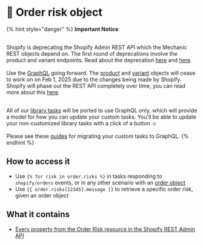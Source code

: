 # 🚫 Order risk object

{% hint style="danger" %}
**Important Notice**

\
Shopify is deprecating the Shopify Admin REST API which the Mechanic REST objects depend on. The first round of deprecations involve the product and variant endpoints. Read about the deprecation  [here](https://shopify.dev/docs/apps/build/graphql/migrate/new-product-model#whats-changing) and [here](https://shopify.dev/docs/apps/build/graphql/migrate).\
\
Use the [GraphQL](../../../../core/actions/shopify.md#graphql) going forward. The [product](product.md) and [variant](variant.md) objects will cease to work on on Feb 1, 2025 due to the changes being made by Shopify. Shopify will phase out the REST API completely over time, you can read more about this [here](https://shopify.dev/docs/apps/build/graphql/migrate).

\
All of our [library tasks](https://tasks.mechanic.dev/) will be ported to use GraphQL only, which will provide a model for how you can update your custom tasks. You'll be able to update your non-customized library tasks with a click of a button :relaxed:\
\
Please see these [guides](../../../../resources/converting-tasks-from-shopify-rest-to-graphql/) for migrating your custom tasks to GraphQL.
{% endhint %}

## How to access it

* Use `{% for risk in order.risks %}` in tasks responding to `shopify/orders`  events, or in any other scenario with an [order object](order.md)
* Use `{{ order.risks[12345].message }}` to retrieve a specific order risk, given an order object

## What it contains

* [Every property from the Order Risk resource in the Shopify REST Admin API](https://shopify.dev/docs/admin-api/rest/reference/orders/order-risk#properties)
